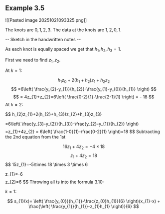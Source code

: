 
## Example 3.5

![[Pasted image 20251021093325.png]]

The knots are $0,1,2,3$. The data at the knots are $1,2,0,1$.

-- Sketch in the handwritten notes --

As each knot is equally spaced we get that $h_{1},h_{2},h_{3} = 1$.

First we need to find $z_{1},z_{2}$.

At $k=1$:

$$h_{1}z_{0}+2(h_{1}+h_{2})z_{1}+h_{2}z_{2}$$
$$
=6\left( \frac{y_{2}-y_{1}}{h_{2}}-\frac{y_{1}-y_{0}}{h_{1}} \right)
$$
$$
= 4z_{1}+z_{2}=6\left( \frac{0-2}{1}-\frac{2-1}{1} \right) = - 18
$$
At $k=2$:

$$
h_{2}z_{1}+2(h_{2}+h_{3})z_{2}+h_{3}z_{3}

=6\left( \frac{y_{3}-y_{2}}{h_{3}}-\frac{y_{2}-y_{1}}{h_{2}} \right)
$$
$$
=z_{1}+4z_{2} = 6\left( \frac{1-0}{1}-\frac{0-2}{1} \right)=18
$$
Subtracting the 2nd equation from the 1st

$$
16z_{1}+4z_{2}=-4\times 18
$$
$$
z_{1}+4z_{2}=18
$$
$$
15z_{1}=-5\times 18 \times 3 \times 6 

$$
$$
z_{1}=-6
$$
$$
z_{2}=6
$$
Throwing all ts into the formula 3.10:

$k=1$:

$$
s_{1}(x)= \left( \frac{y_{0}}{h_{1}}-\frac{z_{0}h_{1}}{6} \right)(x_{1}-x) + \frac{\left( \frac{y_{1}}{h_{1}}-z_{1}h_{1} \right)}{6}
$$